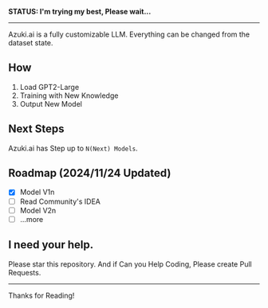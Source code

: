 **STATUS: I'm trying my best, Please wait...**

---

Azuki.ai is a fully customizable LLM.
Everything can be changed from the dataset state.

## How
1. Load GPT2-Large
2. Training with New Knowledge
3. Output New Model

## Next Steps
Azuki.ai has Step up to `N(Next) Models`.

## Roadmap (2024/11/24 Updated)
- [x] Model V1n
- [ ] Read Community's IDEA
- [ ] Model V2n
- [ ] ...more

## I need your help.
Please star this repository.
And if Can you Help Coding, Please create Pull Requests.

---

Thanks for Reading!

